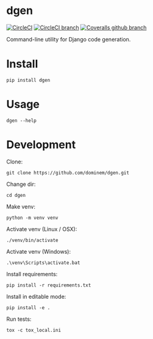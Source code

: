 # dgen

[![CircleCI](https://circleci.com/gh/dominem/dgen/tree/master.svg?style=svg)](https://circleci.com/gh/dominem/dgen/tree/master)
[![CircleCI branch](https://img.shields.io/circleci/project/github/dominem/dgen/master.svg?style=flat-square)](https://circleci.com/gh/dominem/dgen/tree/master)
[![Coveralls github branch](https://img.shields.io/coveralls/github/dominem/dgen/master.svg?style=flat-square)](https://coveralls.io/github/dominem/dgen?branch=master)

Command-line utility for Django code generation.


# Install

    pip install dgen


# Usage

    dgen --help


# Development

Clone:

    git clone https://github.com/dominem/dgen.git

Change dir:

    cd dgen

Make venv:

    python -m venv venv

Activate venv (Linux / OSX):

    ./venv/bin/activate

Activate venv (Windows):

    .\venv\Scripts\activate.bat

Install requirements:

    pip install -r requirements.txt

Install in editable mode:

    pip install -e .

Run tests:

    tox -c tox_local.ini